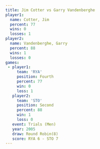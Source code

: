 ```yaml
---
title: Jim Cotter vs Garry Vandenberghe
player1:                   
  name: Cotter, Jim        
  percent: 77              
  wins: 0                  
  losses: 1                
player2:                   
  name: Vandenberghe, Garry
  percent: 88              
  wins: 1                  
  losses: 0                
games:
 - player1:          
     team: 'RYA'     
     position: Fourth
     percent: 77     
     win: 0          
     loss: 1         
   player2:          
     team: 'STO'     
     position: Second
     percent: 88     
     win: 1          
     loss: 0         
   event: Trials (Men) 
   year: 2005          
   draw: Round Robin(8)
   score: RYA 6 - STO 7
---
```

